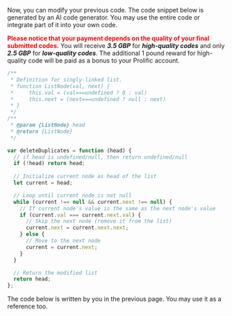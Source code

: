 Now, you can modify your previous code.  The code snippet below is generated by an AI code generator. You may use the entire code or integrate part of it into your own code. 



<span style="color: red;">**Please notice that your payment depends on the quality of your final submitted codes.**</span> You will receive ***3.5 GBP*** for ***high-quality codes*** and only ***2.5 GBP*** for ***low-quality codes***. The additional 1 pound reward for high-quality code will be paid as a bonus to your Prolific account.  

```javascript
/**
 * Definition for singly-linked list.
 * function ListNode(val, next) {
 *     this.val = (val===undefined ? 0 : val)
 *     this.next = (next===undefined ? null : next)
 * }
 */
/**
 * @param {ListNode} head
 * @return {ListNode}
 */

var deleteDuplicates = function (head) {
  // if head is undefined/null, then return undefined/null 
  if (!head) return head;
    
  // Initialize current node as head of the list
  let current = head;

  // Loop until current node is not null
  while (current !== null && current.next !== null) {
    // If current node's value is the same as the next node's value
    if (current.val === current.next.val) {
      // Skip the next node (remove it from the list)
      current.next = current.next.next;
    } else {
      // Move to the next node
      current = current.next;
    }
  }

  // Return the modified list
  return head;
};

```

The code below is written by you in the previous page. You may use it as a reference too. 